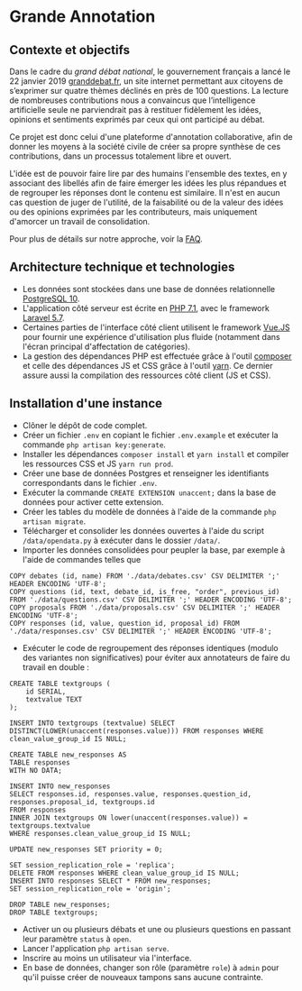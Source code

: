 # Grande Annotation

## Contexte et objectifs

Dans le cadre du *grand débat national*, le gouvernement français a lancé le 22 janvier 2019 [granddebat.fr](https://granddebat.fr), 
un site internet permettant aux citoyens de s’exprimer sur quatre thèmes déclinés en près de 100 questions.
La lecture de nombreuses contributions nous a convaincus que l’intelligence artificielle seule ne parviendrait
pas à restituer fidèlement les idées, opinions et sentiments exprimés par ceux qui ont participé au débat.

Ce projet est donc celui d'une plateforme d'annotation collaborative, afin de donner les moyens à la 
société civile de créer sa propre synthèse de ces contributions, dans un processus totalement libre et ouvert.

L'idée est de pouvoir faire lire par des humains l'ensemble des textes, en y associant des libellés afin de faire
émerger les idées les plus répandues et de regrouper les réponses dont le contenu est similaire.
Il n'est en aucun cas question de juger de l'utilité, de la faisabilité ou de la valeur des idées ou 
des opinions exprimées par les contributeurs, mais uniquement d'amorcer un travail de consolidation.

Pour plus de détails sur notre approche, voir la [FAQ](https://grandeannotation.fr/faq).

## Architecture technique et technologies

* Les données sont stockées dans une base de données relationnelle [PostgreSQL 10](https://www.postgresql.org/).
* L'application côté serveur est écrite en [PHP 7.1](http://www.php.net/), avec le framework [Laravel 5.7](https://laravel.com/).
* Certaines parties de l'interface côté client utilisent le framework [Vue.JS](https://vuejs.org/) 
pour fournir une expérience d'utilisation plus fluide (notamment dans l'écran principal d'affectation de catégories).
* La gestion des dépendances PHP est effectuée grâce à l'outil [composer](https://getcomposer.org/) et 
celle des dépendances JS et CSS grâce à l'outil [yarn](https://yarnpkg.com/). Ce dernier assure aussi la compilation des ressources
côté client (JS et CSS).

## Installation d'une instance

* Clôner le dépôt de code complet.
* Créer un fichier `.env` en copiant le fichier `.env.example` et exécuter la commande `php artisan key:generate`.
* Installer les dépendances `composer install` et `yarn install` et compiler les ressources CSS et JS `yarn run prod`.
* Créer une base de données Postgres et renseigner les identifiants correspondants dans le fichier `.env`.
* Exécuter la commande `CREATE EXTENSION unaccent;` dans la base de données pour activer cette extension.
* Créer les tables du modèle de données à l'aide de la commande `php artisan migrate`.
* Télécharger et consolider les données ouvertes à l'aide du script `/data/opendata.py` à exécuter dans le dossier `/data/`.
* Importer les données consolidées pour peupler la base, par exemple à l'aide de commandes telles que
```postgresql
COPY debates (id, name) FROM './data/debates.csv' CSV DELIMITER ';' HEADER ENCODING 'UTF-8';
COPY questions (id, text, debate_id, is_free, "order", previous_id) FROM './data/questions.csv' CSV DELIMITER ';' HEADER ENCODING 'UTF-8';
COPY proposals FROM './data/proposals.csv' CSV DELIMITER ';' HEADER ENCODING 'UTF-8';
COPY responses (id, value, question_id, proposal_id) FROM './data/responses.csv' CSV DELIMITER ';' HEADER ENCODING 'UTF-8';
```
* Exécuter le code de regroupement des réponses identiques (modulo des variantes non significatives) pour éviter
aux annotateurs de faire du travail en double :
```postgresql
CREATE TABLE textgroups (
	id SERIAL,
	textvalue TEXT
);

INSERT INTO textgroups (textvalue) SELECT DISTINCT(LOWER(unaccent(responses.value))) FROM responses WHERE clean_value_group_id IS NULL;

CREATE TABLE new_responses AS 
TABLE responses
WITH NO DATA;

INSERT INTO new_responses 
SELECT responses.id, responses.value, responses.question_id, responses.proposal_id, textgroups.id
FROM responses
INNER JOIN textgroups ON lower(unaccent(responses.value)) = textgroups.textvalue
WHERE responses.clean_value_group_id IS NULL;

UPDATE new_responses SET priority = 0;

SET session_replication_role = 'replica';
DELETE FROM responses WHERE clean_value_group_id IS NULL;
INSERT INTO responses SELECT * FROM new_responses;
SET session_replication_role = 'origin';

DROP TABLE new_responses;
DROP TABLE textgroups;
```
* Activer un ou plusieurs débats et une ou plusieurs questions en passant leur paramètre `status` à `open`.
* Lancer l'application `php artisan serve`.
* Inscrire au moins un utilisateur via l'interface.
* En base de données, changer son rôle (paramètre `role`) à `admin` pour qu'il puisse créer de nouveaux tampons
 sans aucune contrainte.
